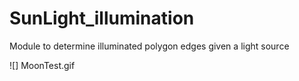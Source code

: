 # SunLight_illumination
 Module to determine illuminated polygon edges given a light source

![] MoonTest.gif
